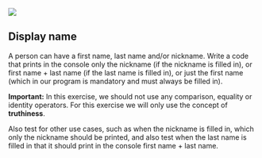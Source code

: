 ![](https://i.imgur.com/xG74tOh.png)

## Display name

A person can have a first name, last name and/or nickname.
Write a code that prints in the console only the nickname (if the nickname is filled in), or first name + last name (if the last name is filled in), or just the first name (which in our program is mandatory and must always be filled in).

**Important:** In this exercise, we should not use any comparison, equality or identity operators. For this exercise we will only use the concept of **truthiness**.

Also test for other use cases, such as when the nickname is filled in, which only the nickname should be printed, and also test when the last name is filled in that it should print in the console first name + last name.
